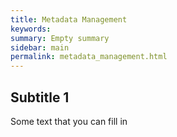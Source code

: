 ```yaml
---
title: Metadata Management
keywords:
summary: Empty summary
sidebar: main
permalink: metadata_management.html
---
```


## Subtitle 1

Some text that you can fill in